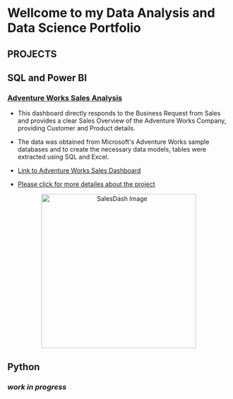 # Wellcome to my Data Analysis and Data Science Portfolio

## PROJECTS

## SQL and Power BI

### [Adventure Works Sales Analysis](https://github.com/Icaro92/PBI_AW/tree/main)

* This dashboard directly responds to the Business Request from Sales and provides a clear Sales Overview of the Adventure Works Company, providing Customer and Product details.
* The data was obtained from Microsoft's  Adventure Works sample databases and to create the necessary data models, tables were extracted using SQL and Excel.


* [Link to Adventure Works Sales Dashboard](https://app.powerbi.com/view?r=eyJrIjoiMmNjMjExNTMtNDE0Zi00MTFiLWJjYjktYTkyZmY2YmRhYTU5IiwidCI6IjAyODQyZDljLWVhNTAtNGVkNy1iMWY1LWI2MDIwOGIwM2YzNyJ9)
* [Please click for more detailes about the project](https://github.com/Icaro92/PBI_AW/tree/main)

  

<p align = "center">
  <img src="https://github.com/Icaro92/PBI_AW/assets/58118599/906d8918-bd3f-4cae-9666-69acdecb8c6c" width="350" alt="SalesDash Image">

## Python
### *work in progress*

